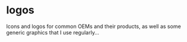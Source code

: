 # logos
Icons and logos for common OEMs and their products, as well as some generic graphics that I use regularly...
